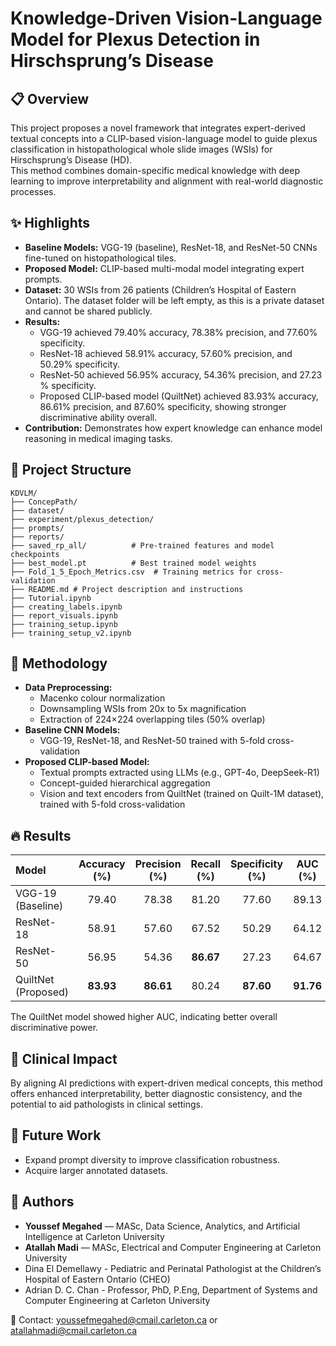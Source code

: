 # Knowledge-Driven Vision-Language Model for Plexus Detection in Hirschsprung’s Disease
## 📋 Overview

This project proposes a novel framework that integrates expert-derived textual concepts into a CLIP-based vision-language model to guide plexus classification in histopathological whole slide images (WSIs) for Hirschsprung’s Disease (HD).  
This method combines domain-specific medical knowledge with deep learning to improve interpretability and alignment with real-world diagnostic processes.

## ✨ Highlights

- **Baseline Models:** VGG-19 (baseline), ResNet-18, and ResNet-50 CNNs fine-tuned on histopathological tiles. 
- **Proposed Model:** CLIP-based multi-modal model integrating expert prompts.
- **Dataset:** 30 WSIs from 26 patients (Children’s Hospital of Eastern Ontario). The dataset folder will be left empty, as this is a private dataset and cannot be shared publicly. 
- **Results:**  
  - VGG-19 achieved 79.40% accuracy, 78.38% precision, and 77.60% specificity.
  - ResNet-18 achieved 58.91% accuracy, 57.60% precision, and 50.29% specificity.  
  - ResNet-50 achieved 56.95% accuracy, 54.36% precision, and 27.23 % specificity.  
  - Proposed CLIP-based model (QuiltNet) achieved 83.93% accuracy, 86.61% precision, and 87.60% specificity, showing stronger discriminative ability overall.  
- **Contribution:** Demonstrates how expert knowledge can enhance model reasoning in medical imaging tasks.

## 📂 Project Structure
```
KDVLM/
├── ConcepPath/
├── dataset/
├── experiment/plexus_detection/
├── prompts/
├── reports/
├── saved_rp_all/          # Pre-trained features and model checkpoints
├── best_model.pt          # Best trained model weights
├── Fold_1_5_Epoch_Metrics.csv  # Training metrics for cross-validation
├── README.md # Project description and instructions
├── Tutorial.ipynb
├── creating_labels.ipynb
├── report_visuals.ipynb
├── training_setup.ipynb
├── training_setup_v2.ipynb
```

## 🧪 Methodology

- **Data Preprocessing:**
  - Macenko colour normalization
  - Downsampling WSIs from 20x to 5x magnification
  - Extraction of 224×224 overlapping tiles (50% overlap)
- **Baseline CNN Models:**
  - VGG-19, ResNet-18, and ResNet-50 trained with 5-fold cross-validation 
- **Proposed CLIP-based Model:**
  - Textual prompts extracted using LLMs (e.g., GPT-4o, DeepSeek-R1)
  - Concept-guided hierarchical aggregation
  - Vision and text encoders from QuiltNet (trained on Quilt-1M dataset), trained with 5-fold cross-validation 

## 🔥 Results

| Model                | Accuracy (%) | Precision (%) | Recall (%) | Specificity (%) | AUC (%) |
|:---------------------|:------------:|:-------------:|:----------:|:---------------:|:-------:|
| VGG-19 (Baseline)    | 79.40        | 78.38         | 81.20      | 77.60           | 89.13   |
| ResNet-18            | 58.91        | 57.60         | 67.52      | 50.29           | 64.12   |
| ResNet-50            | 56.95        | 54.36         | **86.67**  | 27.23           | 64.67   |
| QuiltNet (Proposed)  | **83.93**    | **86.61**     | 80.24      | **87.60**       | **91.76** |

The QuiltNet model showed higher AUC, indicating better overall discriminative power.

## 🏥 Clinical Impact

By aligning AI predictions with expert-driven medical concepts, this method offers enhanced interpretability, better diagnostic consistency, and the potential to aid pathologists in clinical settings.

## 🚀 Future Work

- Expand prompt diversity to improve classification robustness.
- Acquire larger annotated datasets.

## 🤝 Authors

- **Youssef Megahed** — MASc, Data Science, Analytics, and Artificial Intelligence at Carleton University
- **Atallah Madi** — MASc, Electrical and Computer Engineering at Carleton University
- Dina El Demellawy - Pediatric and Perinatal Pathologist at the Children’s Hospital of Eastern Ontario (CHEO)
- Adrian D. C. Chan - Professor, PhD, P.Eng, Department of Systems and Computer Engineering at Carleton University

📧 Contact: youssefmegahed@cmail.carleton.ca or atallahmadi@cmail.carleton.ca
